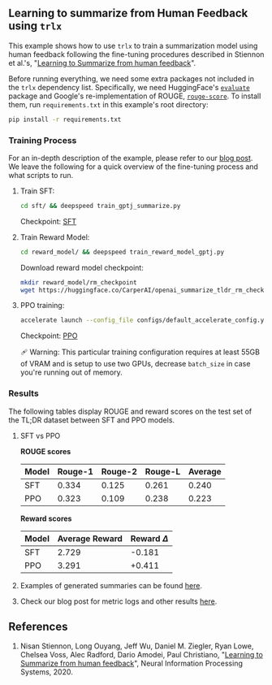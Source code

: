 ## Learning to summarize from Human Feedback using `trlx`

This example shows how to use `trlx` to train a summarization model using human feedback
following the fine-tuning procedures described in Stiennon et al.'s, "[Learning to Summarize from human feedback](https://arxiv.org/abs/2009.01325)".


Before running everything, we need some extra packages not included in the `trlx` dependency list. Specifically, we need HuggingFace's [`evaluate`](https://huggingface.co/docs/evaluate/index) package and Google's re-implementation of ROUGE, [`rouge-score`](https://github.com/google-research/google-research/tree/master/rouge). To install them, run `requirements.txt` in this example's root directory:

```bash
pip install -r requirements.txt
```

### Training Process

For an in-depth description of the example, please refer to our [blog post](http://wandb.me/summarize-rlhf-trlx). We leave the following for a quick overview of the fine-tuning process and what scripts to run.


1. Train SFT:
    ```bash
    cd sft/ && deepspeed train_gptj_summarize.py
    ```
    Checkpoint: [SFT](https://huggingface.co/CarperAI/openai_summarize_tldr_sft)

2. Train Reward Model:
    ```bash
    cd reward_model/ && deepspeed train_reward_model_gptj.py
    ```
    Download reward model checkpoint:
    ```bash
    mkdir reward_model/rm_checkpoint
    wget https://huggingface.co/CarperAI/openai_summarize_tldr_rm_checkpoint/resolve/main/pytorch_model.bin -O reward_model/rm_checkpoint/pytorch_model.bin
    ```

3. PPO training:
    ```bash
    accelerate launch --config_file configs/default_accelerate_config.yaml trlx_gptj_text_summarization.py
    ```
    Checkpoint: [PPO](https://huggingface.co/CarperAI/openai_summarize_tldr_ppo)

    🩹 Warning: This particular training configuration requires at least 55GB of VRAM and is setup to use two GPUs, decrease `batch_size` in case you're running out of memory.


### Results

The following tables display ROUGE and reward scores on the test set of the TL;DR dataset between SFT and PPO models.

1. SFT vs PPO

    __ROUGE scores__

    | Model | Rouge-1 | Rouge-2 | Rouge-L | Average |
    | --- | --- | --- | --- |   --- |
    | SFT | 0.334 | 0.125 | 0.261 | 0.240 |
    | PPO | 0.323 | 0.109 | 0.238 | 0.223 |

    __Reward scores__

    | Model | Average Reward | Reward $\Delta$ |
    | --- | --- | --- |
    | SFT | 2.729 | -0.181 |
    | PPO | 3.291 | +0.411 |


2. Examples of generated summaries can be found [here](https://wandb.ai/carperai/summarize_RLHF/runs/2uirt89a).

3. Check our blog post for metric logs and other results [here](http://wandb.me/summarize-rlhf-trlx).

## References

1. Nisan Stiennon, Long Ouyang, Jeff Wu, Daniel M. Ziegler, Ryan Lowe, Chelsea Voss, Alec Radford, Dario Amodei, Paul Christiano, "[Learning to Summarize from human feedback](https://arxiv.org/abs/2009.01325)", Neural Information Processing Systems, 2020.
